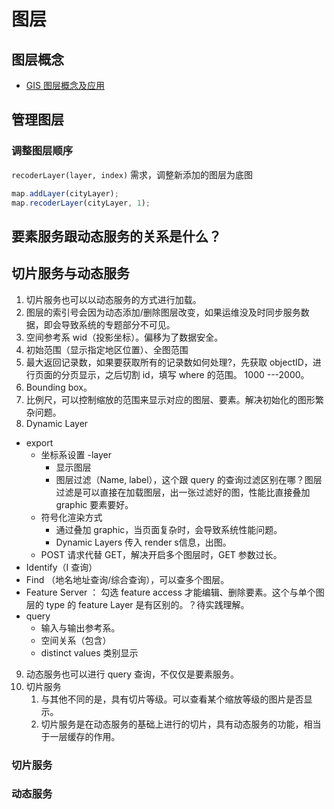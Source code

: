 # 图层

## 图层概念

- [GIS 图层概念及应用](https://juejin.im/post/5d3ff32ef265da03986bcd21)

## 管理图层

### 调整图层顺序

`recoderLayer(layer, index)` 需求，调整新添加的图层为底图
```js
map.addLayer(cityLayer);
map.recoderLayer(cityLayer, 1);
```

## 要素服务跟动态服务的关系是什么？

## 切片服务与动态服务

1. 切片服务也可以以动态服务的方式进行加载。
2. 图层的索引号会因为动态添加/删除图层改变，如果运维没及时同步服务数据，即会导致系统的专题部分不可见。
3. 空间参考系 wid（投影坐标）。偏移为了数据安全。
4. 初始范围（显示指定地区位置）、全图范围
5. 最大返回记录数，如果要获取所有的记录数如何处理?，先获取 objectID，进行页面的分页显示，之后切割 id，填写 where 的范围。 1000 ---2000。
6. Bounding box。
7. 比例尺，可以控制缩放的范围来显示对应的图层、要素。解决初始化的图形繁杂问题。
8. Dynamic Layer
  - export
    - 坐标系设置
    -layer
      - 显示图层
      - 图层过滤（Name, label），这个跟 query 的查询过滤区别在哪？图层过滤是可以直接在加载图层，出一张过滤好的图，性能比直接叠加 graphic 要素要好。
    - 符号化渲染方式
      - 通过叠加 graphic，当页面复杂时，会导致系统性能问题。
      - Dynamic Layers 传入 render s信息，出图。
    - POST 请求代替 GET，解决开启多个图层时，GET 参数过长。
  - Identify（I 查询）
  - Find （地名地址查询/综合查询），可以查多个图层。
  - Feature Server ： 勾选 feature access 才能编辑、删除要素。这个与单个图层的 type 的 feature Layer 是有区别的。？待实践理解。
  - query
    - 输入与输出参考系。
    - 空间关系（包含）
    - distinct values 类别显示
9. 动态服务也可以进行 query 查询，不仅仅是要素服务。
10. 切片服务
    1.  与其他不同的是，具有切片等级。可以查看某个缩放等级的图片是否显示。
    2.  切片服务是在动态服务的基础上进行的切片，具有动态服务的功能，相当于一层缓存的作用。

### 切片服务

### 动态服务